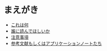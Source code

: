 # まえがき
* [これは何](0.1_whats_this.md)
* [誰に読んでほしいか](0.2_who_would_read_this.md)
* [注意事項](0.3_warnings.md)
* [参考文献もしくはアプリケーションノートたち](0.4_references.md)
